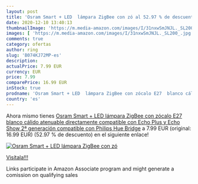 ```yaml
---
layout: post
title: 'Osram Smart + LED  lámpara ZigBee con zó al 52.97 % de descuento'
date: 2020-12-10 13:40:13
thumbnailImage: 'https://m.media-amazon.com/images/I/31nxwSmJNJL._SL200_.jpg'
images: [ 'https://m.media-amazon.com/images/I/31nxwSmJNJL._SL200_.jpg' ]
comments: true
category: ofertas
author: ring
slug: 'B074KJ72MP-es'
description:
actualPrice: 7.99 EUR
currency: EUR
price: 7.99
comparePrice: 16.99 EUR
inStock: true
prodname: 'Osram Smart + LED  lámpara ZigBee con zócalo E27  blanco cálido  atenuable  directamente compatible con Echo Plus y Echo Show  2ª generación   compatible con Philips Hue Bridge'
country: 'es'
---
```


Ahora mismo tienes [Osram Smart + LED  lámpara ZigBee con zócalo E27  blanco cálido  atenuable  directamente compatible con Echo Plus y Echo Show  2ª generación   compatible con Philips Hue Bridge](https://www.amazon.es/dp/B074KJ72MP/?tag=tolees-21) a 7.99 EUR (original: 16.99 EUR) (52.97 %  de descuento) en el siguiente enlace!

[![Osram Smart + LED  lámpara ZigBee con zó](https://m.media-amazon.com/images/I/31nxwSmJNJL._SL200_.jpg)](https://www.amazon.es/dp/B074KJ72MP/?tag=tolees-21)

[Visítala!!!](https://www.amazon.es/dp/B074KJ72MP/?tag=tolees-21)

Links participate in Amazon Associate program and might generate a comission on qualifying sales
